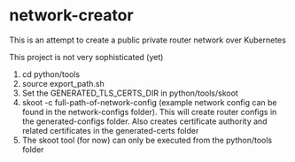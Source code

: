 # network-creator

This is an attempt to create a public private router network over Kubernetes

This project is not very sophisticated (yet)

1. cd python/tools
2. source export_path.sh
3. Set the GENERATED_TLS_CERTS_DIR in python/tools/skoot
3. skoot -c full-path-of-network-config (example network config can be found in the network-configs folder). This will create router 
   configs in the generated-configs folder. Also creates certificate authority and related certificates in the generated-certs folder 
4. The skoot tool (for now) can only be executed from the python/tools folder




